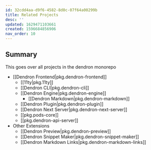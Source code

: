 ```yaml
---
id: 32cdd4aa-d9f6-4582-8d0c-07f64a00299b
title: Related Projects
desc: ''
updated: 1629471103661
created: 1596684856906
nav_order: 10
---
```

## Summary

This goes over all projects in the dendron monorepo


- [[Dendron Frontend|pkg.dendron-frontend]]
  - [[11ty|pkg.11ty]]
  - [[Dendron CLI|pkg.dendron-cli]]
  - [[Dendron Engine|pkg.dendron-engine]]
    - [[Dendron Markdown|pkg.dendron-markdown]]
  - [[Dendron Plugin|pkg.dendron-plugin]]
  - [[Dendron Next Server|pkg.dendron-next-server]]
  - [[pkg.pods-core]]
  - [[pkg.dendron-api-server]]
- Other Extensions
  - [[Dendron Preview|pkg.dendron-preview]]
  - [[Dendron Snippet Maker|pkg.dendron-snippet-maker]]
  - [[Dendron Markdown Links|pkg.dendron-markdown-links]]
